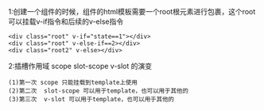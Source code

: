 

1:创建一个组件的时候，组件的html模板需要一个root根元素进行包裹，这个root可以挂载v-if指令和后续的v-else指令

    <div class="root" v-if="state==1"></div>
    <div class="root" v-else-if==2></div>
    <div class="root2" v-else></div>
    
    
2:插槽作用域 scope   slot-scope  v-slot 的演变

    (1)第一次 scope 只能挂载到template上使用 
    (2)第二次  slot-scope 可以用于template，也可以用于其他的
    (3)第三次  v-slot 可以用于template，也可以用于其他的
    
    